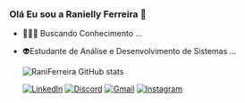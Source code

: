 ### Olá Eu sou a Ranielly Ferreira 👋

- 👩🏻‍💻 Buscando Conhecimento ...
- 👽Estudante de Análise e Desenvolvimento de Sistemas ...

  
  ![RaniFerreira GitHub stats](https://github-readme-stats.vercel.app/api?username=RaniFerreira&show_icons=true&theme=dracula)

  [![LinkedIn](https://img.shields.io/badge/LinkedIn-0077B5?style=for-the-badge&logo=linkedin&logoColor=white)](https://www.linkedin.com/in/seu_perfil/)
  [![Discord](https://img.shields.io/badge/Discord-7289DA?style=for-the-badge&logo=discord&logoColor=white)](https://discord.gg/seu_servidor/)
  [![Gmail](https://img.shields.io/badge/Gmail-D14836?style=for-the-badge&logo=gmail&logoColor=white)](mailto:seuemail@gmail.com)
  [![Instagram](https://img.shields.io/badge/Instagram-E4405F?style=for-the-badge&logo=instagram&logoColor=white)](https://www.instagram.com/seu_perfil/)



 

